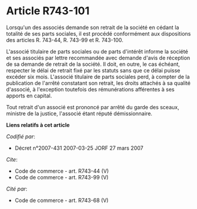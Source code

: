 # Article R743-101

Lorsqu'un des associés demande son retrait de la société en cédant la totalité de ses parts sociales, il est procédé
conformément aux dispositions des articles R. 743-44, R. 743-99 et R. 743-100. 

L'associé titulaire de parts sociales ou de parts d'intérêt informe la société et ses associés par lettre recommandée avec
demande d'avis de réception de sa demande de retrait de la société. Il doit, en outre, le cas échéant, respecter le délai de
retrait fixé par les statuts sans que ce délai puisse excéder six mois. L'associé titulaire de parts sociales perd, à compter
de la publication de l'arrêté constatant son retrait, les droits attachés à sa qualité d'associé, à l'exception toutefois des
rémunérations afférentes à ses apports en capital. 

Tout retrait d'un associé est prononcé par arrêté du garde des sceaux, ministre de la justice, l'associé étant réputé
démissionnaire.

**Liens relatifs à cet article**

_Codifié par_:

  - Décret n°2007-431 2007-03-25 JORF 27 mars 2007

_Cite_:

  - Code de commerce - art. R743-44 (V)
  - Code de commerce - art. R743-99 (V)

_Cité par_:

  - Code de commerce - art. R743-68 (V)
